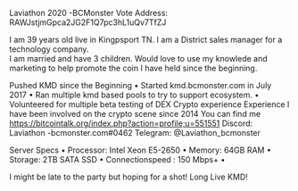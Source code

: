 Laviathon 2020 -BCMonster
Vote Address: RAWJstjmGpca2JG2F1Q7pc3hL1uQv7TfZJ


I am 39 years old live in Kingpsport TN.  I am a District sales manager for a technology company.  
I am married and have 3 children. Would love to use my knowlede and marketing to help promote the coin I have
held since the beginning. 

Pushed KMD since the Beginning 
•	Started kmd.bcmonster.com in July 2017
•	Ran multiple kmd based pools to try to support ecosystem.
•	Volunteered for multiple beta testing of DEX
Crypto experience Experience
I have been involved on the crypto scene since 2014
You can find me https://bitcointalk.org/index.php?action=profile;u=551551
Discord: Laviathon -bcmonster.com#0462
Telegram: @Laviathon_bcmonster

Server Specs
•	Processor: Intel Xeon E5-2650 
•	Memory: 64GB RAM
•	Storage: 2TB SATA SSD
•	Connectionspeed : 150 Mbps+
•	

I might be late to the party but hoping for a shot!  Long Live KMD!

